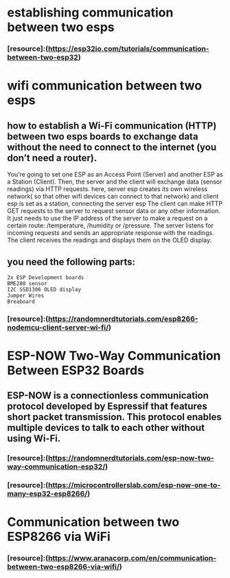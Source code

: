 # establishing communication between two esps
### [resource]:(https://esp32io.com/tutorials/communication-between-two-esp32)
#  wifi communication between two esps

## how to establish a Wi-Fi communication (HTTP) between two esps boards to exchange data without the need to connect to the internet (you don’t need a router).
You’re going to set one ESP as an Access Point (Server) and another ESP as a Station (Client). Then, the server and the client will exchange data (sensor readings) via HTTP requests. 
here, server esp creates its own wireless network( so that other wifi devices can connect to that network) and client esp is set as a station, connecting the server esp
The client can make HTTP GET requests to the server to request sensor data or any other information. It just needs to use the IP address of the server to make a request on a certain route: /temperature, /humidity or /pressure.
The server listens for incoming requests and sends an appropriate response with the readings.
The client receives the readings and displays them on the OLED display.

## you need the following parts:

    2x ESP Development boards 
    BME280 sensor
    I2C SSD1306 OLED display
    Jumper Wires
    Breaboard
    
 ### [resource]:(https://randomnerdtutorials.com/esp8266-nodemcu-client-server-wi-fi/)

# ESP-NOW Two-Way Communication Between ESP32 Boards
## ESP-NOW is a connectionless communication protocol developed by Espressif that features short packet transmission. This protocol enables multiple devices to talk to each other without using Wi-Fi.

### [resource]:(https://randomnerdtutorials.com/esp-now-two-way-communication-esp32/)
### [resource]:(https://microcontrollerslab.com/esp-now-one-to-many-esp32-esp8266/)
# Communication between two ESP8266 via WiFi
### [resource]:(https://www.aranacorp.com/en/communication-between-two-esp8266-via-wifi/)

